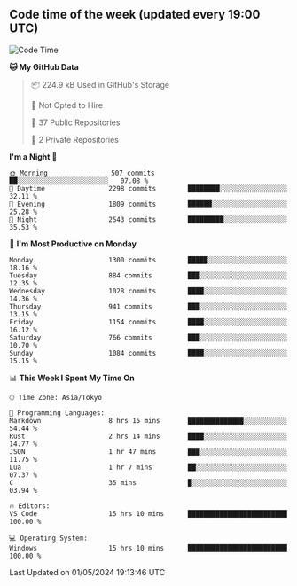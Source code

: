 ## Code time of the week (updated every 19:00 UTC)

<!--START_SECTION:waka-->
![Code Time](http://img.shields.io/badge/Code%20Time-3%2C017%20hrs%2056%20mins-blue)

**🐱 My GitHub Data** 

> 📦 224.9 kB Used in GitHub's Storage 
 > 
> 🚫 Not Opted to Hire
 > 
> 📜 37 Public Repositories 
 > 
> 🔑 2 Private Repositories 
 > 
**I'm a Night 🦉** 

```text
🌞 Morning                507 commits         ██░░░░░░░░░░░░░░░░░░░░░░░   07.08 % 
🌆 Daytime                2298 commits        ████████░░░░░░░░░░░░░░░░░   32.11 % 
🌃 Evening                1809 commits        ██████░░░░░░░░░░░░░░░░░░░   25.28 % 
🌙 Night                  2543 commits        █████████░░░░░░░░░░░░░░░░   35.53 % 
```
📅 **I'm Most Productive on Monday** 

```text
Monday                   1300 commits        █████░░░░░░░░░░░░░░░░░░░░   18.16 % 
Tuesday                  884 commits         ███░░░░░░░░░░░░░░░░░░░░░░   12.35 % 
Wednesday                1028 commits        ████░░░░░░░░░░░░░░░░░░░░░   14.36 % 
Thursday                 941 commits         ███░░░░░░░░░░░░░░░░░░░░░░   13.15 % 
Friday                   1154 commits        ████░░░░░░░░░░░░░░░░░░░░░   16.12 % 
Saturday                 766 commits         ███░░░░░░░░░░░░░░░░░░░░░░   10.70 % 
Sunday                   1084 commits        ████░░░░░░░░░░░░░░░░░░░░░   15.15 % 
```


📊 **This Week I Spent My Time On** 

```text
🕑︎ Time Zone: Asia/Tokyo

💬 Programming Languages: 
Markdown                 8 hrs 15 mins       ██████████████░░░░░░░░░░░   54.44 % 
Rust                     2 hrs 14 mins       ████░░░░░░░░░░░░░░░░░░░░░   14.77 % 
JSON                     1 hr 47 mins        ███░░░░░░░░░░░░░░░░░░░░░░   11.75 % 
Lua                      1 hr 7 mins         ██░░░░░░░░░░░░░░░░░░░░░░░   07.37 % 
C                        35 mins             █░░░░░░░░░░░░░░░░░░░░░░░░   03.94 % 

🔥 Editors: 
VS Code                  15 hrs 10 mins      █████████████████████████   100.00 % 

💻 Operating System: 
Windows                  15 hrs 10 mins      █████████████████████████   100.00 % 
```


 Last Updated on 01/05/2024 19:13:46 UTC
<!--END_SECTION:waka-->